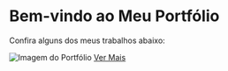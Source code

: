 <!DOCTYPE html>
<html lang="pt-BR">
<head>
    <meta charset="UTF-8">
    <meta name="viewport" content="width=device-width, initial-scale=1.0">
    <title>Portfólio - Tela Inicial</title>
    <link rel="stylesheet" href="style.css">
</head>
<body>
    <div class="container">
        <div class="content">
            <h1>Bem-vindo ao Meu Portfólio</h1>
            <p>Confira alguns dos meus trabalhos abaixo:</p>
            <img src="imagem.jpg" alt="Imagem do Portfólio" class="portfolio-image">
            <a href="#" class="btn">Ver Mais</a>
        </div>
    </div>
</body>
</html>

